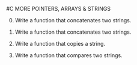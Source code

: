 #C MORE POINTERS, ARRAYS & STRINGS

0. Write a function that concatenates two strings.

1. Write a function that concatenates two strings.

2. Write a function that copies a string.

3. Write a function that compares two strings.










